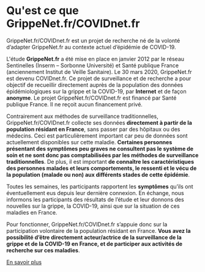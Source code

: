 



# Qu'est ce que GrippeNet.fr/COVIDnet.fr

GrippeNet.fr/COVIDnet.fr est un projet de recherche né de la volonté d’adapter GrippeNet.fr au contexte actuel d’épidémie de COVID-19. 

L'étude **GrippeNet.fr** a été mise en place en janvier 2012 par le réseau Sentinelles (Inserm – Sorbonne Université) et Santé publique France (anciennement Institut de Veille Sanitaire). Le 30 mars 2020, GrippeNet.fr est devenu COVIDnet.fr. Ce projet de surveillance et de recherche a pour objectif de recueillir directement auprès de la population des données épidémiologiques sur la grippe et la COVID-19, par **Internet** et de façon **anonyme**. Le projet GrippeNet.fr/COVIDnet.fr est financé par Santé publique France. Il ne reçoit aucun financement privé.

Contrairement aux méthodes de surveillance traditionnelles, GrippeNet.fr/COVIDnet.fr collecte ses données **directement à partir de la population résidant en France**, sans passer par des hôpitaux ou des médecins. Ceci est particulièrement important car peu de données sont actuellement disponibles  sur cette maladie. **Certaines personnes présentant des symptômes peu graves ne consultent pas le système de soin et ne sont donc pas comptabilisées par les méthodes de surveillance traditionnelles**. De plus, il est important **de connaître les caractéristiques des personnes malades et leurs comportements, le ressenti et le vécu de la population (malade ou non) aux différents stades de cette épidémie**.

Toutes les semaines, les participants rapportent les **symptômes** qu’ils ont éventuellement eus depuis leur dernière connexion. En échange, nous informons les participants des résultats de l’étude et leur donnons des nouvelles sur la grippe, la COVID-19, ainsi que sur la situation de ces maladies en France.

Pour fonctionner, GrippeNet.fr/COVIDnet.fr s’appuie donc sur la participation volontaire de la population résidant en France. **Vous avez la possibilité d’être directement acteur/actrice de la surveillance de la grippe et de la COVID-19 en France, et de participer aux activités de recherche sur ces maladies**.

[En savoir plus](https://www.covidnet.fr/fr/covidnet/historique-du-projet/)